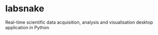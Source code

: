 # labsnake
Real-time scientific data acquisition, analysis and visualisation desktop application in Python
